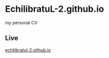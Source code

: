 # EchilibratuL-2.github.io
my personal CV

## Live

[echilibratul-2.github.io](https://echilibratul-2.github.io)